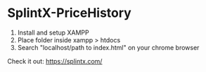 # SplintX-PriceHistory

1. Install and setup XAMPP
2. Place folder inside xampp > htdocs
3. Search "localhost/path to index.html" on your chrome browser

Check it out: https://splintx.com/
